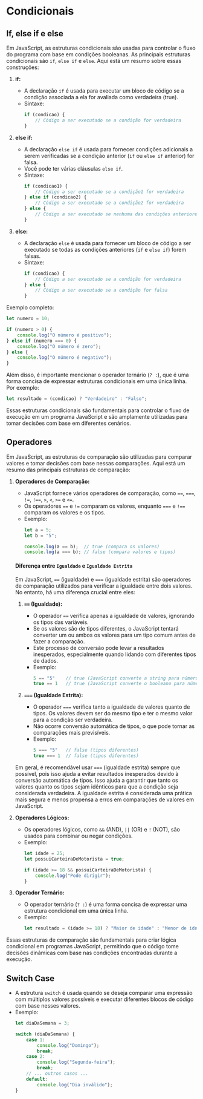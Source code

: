 # Condicionais

## If, else if e else

Em JavaScript, as estruturas condicionais são usadas para controlar o fluxo do programa com base em condições booleanas. As principais estruturas condicionais são `if`, `else if` e `else`. Aqui está um resumo sobre essas construções:

1. **if:**
   - A declaração `if` é usada para executar um bloco de código se a condição associada a ela for avaliada como verdadeira (true).
   - Sintaxe:
     ```javascript
     if (condicao) {
         // Código a ser executado se a condição for verdadeira
     }
     ```

2. **else if:**
   - A declaração `else if` é usada para fornecer condições adicionais a serem verificadas se a condição anterior (`if` ou `else if` anterior) for falsa.
   - Você pode ter várias cláusulas `else if`.
   - Sintaxe:
     ```javascript
     if (condicao1) {
         // Código a ser executado se a condição1 for verdadeira
     } else if (condicao2) {
         // Código a ser executado se a condição2 for verdadeira
     } else {
         // Código a ser executado se nenhuma das condições anteriores for verdadeira
     }
     ```

3. **else:**
   - A declaração `else` é usada para fornecer um bloco de código a ser executado se todas as condições anteriores (`if` e `else if`) forem falsas.
   - Sintaxe:
     ```javascript
     if (condicao) {
         // Código a ser executado se a condição for verdadeira
     } else {
         // Código a ser executado se a condição for falsa
     }
     ```

Exemplo completo:
```javascript
let numero = 10;

if (numero > 0) {
    console.log("O número é positivo");
} else if (numero === 0) {
    console.log("O número é zero");
} else {
    console.log("O número é negativo");
}
```

Além disso, é importante mencionar o operador ternário (`? :`), que é uma forma concisa de expressar estruturas condicionais em uma única linha. Por exemplo:

```javascript
let resultado = (condicao) ? "Verdadeiro" : "Falso";
```

Essas estruturas condicionais são fundamentais para controlar o fluxo de execução em um programa JavaScript e são amplamente utilizadas para tomar decisões com base em diferentes cenários.

## Operadores

Em JavaScript, as estruturas de comparação são utilizadas para comparar valores e tomar decisões com base nessas comparações. Aqui está um resumo das principais estruturas de comparação:

1. **Operadores de Comparação:**
   - JavaScript fornece vários operadores de comparação, como `==`, `===`, `!=`, `!==`, `>`, `<`, `>=` e `<=`.
   - Os operadores `==` e `!=` comparam os valores, enquanto `===` e `!==` comparam os valores e os tipos.
   - Exemplo:
     ```javascript
     let a = 5;
     let b = "5";

     console.log(a == b);  // true (compara os valores)
     console.log(a === b); // false (compara valores e tipos)
     ```

    #### Diferença entre `Igualdade` e `Igualdade Estrita`
    
    Em JavaScript, `==` (igualdade) e `===` (igualdade estrita) são operadores de comparação utilizados para verificar a igualdade entre dois valores. No entanto, há uma diferença crucial entre eles:

   1. **`==` (Igualdade):**
      - O operador `==` verifica apenas a igualdade de valores, ignorando os tipos das variáveis.
      - Se os valores são de tipos diferentes, o JavaScript tentará converter um ou ambos os valores para um tipo comum antes de fazer a comparação.
      - Este processo de conversão pode levar a resultados inesperados, especialmente quando lidando com diferentes tipos de dados.
      - Exemplo:
        ```javascript
        5 == "5"    // true (JavaScript converte a string para número)
        true == 1   // true (JavaScript converte o booleano para número)
        ```

   2. **`===` (Igualdade Estrita):**
      - O operador `===` verifica tanto a igualdade de valores quanto de tipos. Os valores devem ser do mesmo tipo e ter o mesmo valor para a condição ser verdadeira.
      - Não ocorre conversão automática de tipos, o que pode tornar as comparações mais previsíveis.
      - Exemplo:
        ```javascript
        5 === "5"   // false (tipos diferentes)
        true === 1  // false (tipos diferentes)
        ```

   Em geral, é recomendável usar `===` (igualdade estrita) sempre que possível, pois isso ajuda a evitar resultados inesperados devido à conversão automática de tipos. Isso ajuda a garantir que tanto os valores quanto os tipos sejam idênticos para que a condição seja considerada verdadeira. A igualdade estrita é considerada uma prática mais segura e menos propensa a erros em comparações de valores em JavaScript.

2. **Operadores Lógicos:**
   - Os operadores lógicos, como `&&` (AND), `||` (OR) e `!` (NOT), são usados para combinar ou negar condições.
   - Exemplo:
     ```javascript
     let idade = 25;
     let possuiCarteiraDeMotorista = true;

     if (idade >= 18 && possuiCarteiraDeMotorista) {
         console.log("Pode dirigir");
     }
     ```

3. **Operador Ternário:**
   - O operador ternário (`? :`) é uma forma concisa de expressar uma estrutura condicional em uma única linha.
   - Exemplo:
     ```javascript
     let resultado = (idade >= 18) ? "Maior de idade" : "Menor de idade";
     ```

Essas estruturas de comparação são fundamentais para criar lógica condicional em programas JavaScript, permitindo que o código tome decisões dinâmicas com base nas condições encontradas durante a execução.

## Switch Case

   - A estrutura `switch` é usada quando se deseja comparar uma expressão com múltiplos valores possíveis e executar diferentes blocos de código com base nesses valores.
   - Exemplo:
     ```javascript
     let diaDaSemana = 3;

     switch (diaDaSemana) {
         case 1:
             console.log("Domingo");
             break;
         case 2:
             console.log("Segunda-feira");
             break;
         // ... outros casos ...
         default:
             console.log("Dia inválido");
     }
     ```